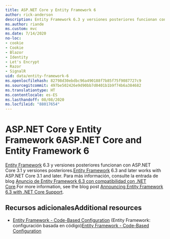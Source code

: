 ```yaml
---
title: ASP.NET Core y Entity Framework 6
author: rick-anderson
description: Entity Framework 6.3 y versiones posteriores funcionan con ASP.NET Core 3.1 y versiones posteriores.
ms.author: riande
ms.custom: mvc
ms.date: 7/14/2020
no-loc:
- cookie
- Cookie
- Blazor
- Identity
- Let's Encrypt
- Razor
- SignalR
uid: data/entity-framework-6
ms.openlocfilehash: 82798d30ebdbc96a490188f7b85f75f9087727c9
ms.sourcegitcommit: 497be502426e9d90bb7d0401b1b9f74b6a384682
ms.translationtype: HT
ms.contentlocale: es-ES
ms.lasthandoff: 08/08/2020
ms.locfileid: "88017654"
---
```

# <a name="aspnet-core-and-entity-framework-6"></a><span data-ttu-id="55201-103">ASP.NET Core y Entity Framework 6</span><span class="sxs-lookup"><span data-stu-id="55201-103">ASP.NET Core and Entity Framework 6</span></span>

<span data-ttu-id="55201-104">[Entity Framework](/ef/ef6/) 6.3 y versiones posteriores funcionan con ASP.NET Core 3.1 y versiones posteriores.</span><span class="sxs-lookup"><span data-stu-id="55201-104">[Entity Framework](/ef/ef6/) 6.3 and later works with ASP.NET Core 3.1 and later.</span></span> <span data-ttu-id="55201-105">Para más información, consulte la entrada de blog [Anuncio de Entity Framework 6.3 con compatibilidad con .NET Core](https://devblogs.microsoft.com/dotnet/announcing-entity-framework-6-3-preview-with-net-core-support/).</span><span class="sxs-lookup"><span data-stu-id="55201-105">For more information, see the blog post [Announcing Entity Framework 6.3 with .NET Core Support](https://devblogs.microsoft.com/dotnet/announcing-entity-framework-6-3-preview-with-net-core-support/).</span></span>

## <a name="additional-resources"></a><span data-ttu-id="55201-106">Recursos adicionales</span><span class="sxs-lookup"><span data-stu-id="55201-106">Additional resources</span></span>

* <span data-ttu-id="55201-107">[Entity Framework - Code-Based Configuration](/ef/ef6/fundamentals/configuring/code-based) (Entity Framework: configuración basada en código)</span><span class="sxs-lookup"><span data-stu-id="55201-107">[Entity Framework - Code-Based Configuration](/ef/ef6/fundamentals/configuring/code-based)</span></span>
